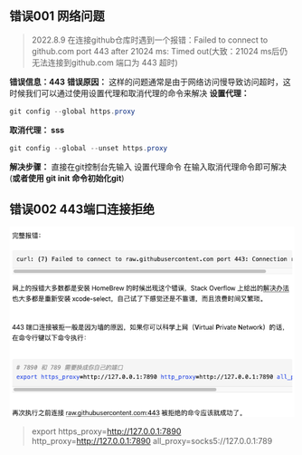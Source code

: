 ## 错误001 网络问题

> 2022.8.9 在连接github仓库时遇到一个报错：Failed to connect to github.com port 443 after 21024 ms: Timed out(大致：21024 ms后仍无法连接到github.com 端口为 443 超时)

**错误信息：443**
**错误原因：** 这样的问题通常是由于网络访问慢导致访问超时，这时候我们可以通过使用设置代理和取消代理的命令来解决
**设置代理：**

```java
git config --global https.proxy
```

**取消代理： sss**

```java
git config --global --unset https.proxy
```

**解决步骤：** 直接在git控制台先输入 设置代理命令 在输入取消代理命令即可解决(**或者使用 git init 命令初始化git**)

## 错误002 443端口连接拒绝

![](https://raw.githubusercontent.com/1203952894/macminiPicGo/main/20220818124720.png)

> export https_proxy=http://127.0.0.1:7890 http_proxy=http://127.0.0.1:7890 all_proxy=socks5://127.0.0.1:789
